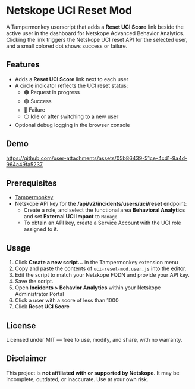 # Netskope UCI Reset Mod
A Tampermonkey userscript that adds a **Reset UCI Score** link beside the active user in the dashboard for Netskope Advanced Behavior Analytics. Clicking the link triggers the Netskope UCI reset API for the selected user, and a small colored dot shows success or failure.

## Features
- Adds a **Reset UCI Score** link next to each user
- A circle indicator reflects the UCI reset status:
  - 🟠 Request in progress  
  - 🟢 Success  
  - 🔴 Failure  
  - ⚪ Idle or after switching to a new user  
- Optional debug logging in the browser console

## Demo
https://github.com/user-attachments/assets/05b86439-51ce-4cd1-9a4d-964a49fa5237

## Prerequisites
- [Tampermonkey](https://tampermonkey.net/)
- Netskope API key for the **/api/v2/incidents/users/uci/reset** endpoint:
  - Create a role, and select the functional area **Behavioral Analytics** and set **External UCI Impact** to `Manage`
  - To obtain an API key, create a Service Account with the UCI role assigned to it.

## Usage
1. Click **Create a new script...** in the Tampermonkey extension menu
2. Copy and paste the contents of [`uci-reset-mod.user.js`](./uci-reset-mod.user.js) into the editor.
3. Edit the script to match your Netskope FQDN and provide your API key.
4. Save the script.
5. Open **Incidents > Behavior Analytics** within your Netskope Administrator Portal
6. Click a user with a score of less than 1000
7. Click **Reset UCI Score**

## License
Licensed under MIT — free to use, modify, and share, with no warranty.

## Disclaimer
This project is **not affiliated with or supported by Netskope**. It may be incomplete, outdated, or inaccurate. Use at your own risk.
